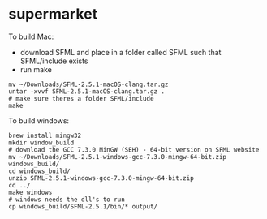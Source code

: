 # supermarket


To build Mac:
- download SFML and place in a folder called SFML such that SFML/include exists
- run make
```
mv ~/Downloads/SFML-2.5.1-macOS-clang.tar.gz
untar -xvvf SFML-2.5.1-macOS-clang.tar.gz .
# make sure theres a folder SFML/include
make 
```

To build windows:
```
brew install mingw32
mkdir window_build
# download the GCC 7.3.0 MinGW (SEH) - 64-bit version on SFML website
mv ~/Downloads/SFML-2.5.1-windows-gcc-7.3.0-mingw-64-bit.zip windows_build/
cd windows_build/
unzip SFML-2.5.1-windows-gcc-7.3.0-mingw-64-bit.zip 
cd ../
make windows
# windows needs the dll's to run
cp windows_build/SFML-2.5.1/bin/* output/
```
